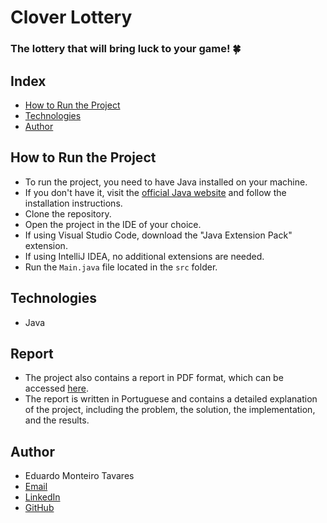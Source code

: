 # Clover Lottery
### The lottery that will bring luck to your game! 🍀

## Index
- [How to Run the Project](#how-to-run-the-project)
- [Technologies](#technologies)
- [Author](#author)

## How to Run the Project
- To run the project, you need to have Java installed on your machine.
- If you don't have it, visit the [official Java website](https://www.java.com/en/download/) and follow the installation instructions.
- Clone the repository.
- Open the project in the IDE of your choice.
- If using Visual Studio Code, download the "Java Extension Pack" extension.
- If using IntelliJ IDEA, no additional extensions are needed.
- Run the `Main.java` file located in the `src` folder.

## Technologies
- Java

## Report
- The project also contains a report in PDF format, which can be accessed [here](Report-PTBR.pdf).
- The report is written in Portuguese and contains a detailed explanation of the project, including the problem, the solution, the implementation, and the results.

## Author
- Eduardo Monteiro Tavares
- [Email](mailto:eduardo.tavares002@edu.pucrs.br)
- [LinkedIn](https://www.linkedin.com/in/eduardo-monteiro-tavares/)
- [GitHub](https://github.com/Doardot)
